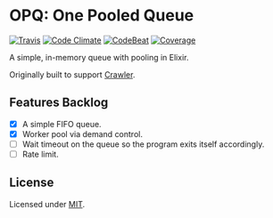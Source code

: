 # OPQ: One Pooled Queue

[![Travis](https://img.shields.io/travis/fredwu/opq.svg)](https://travis-ci.org/fredwu/opq)
[![Code Climate](https://img.shields.io/codeclimate/github/fredwu/opq.svg)](https://codeclimate.com/github/fredwu/opq)
[![CodeBeat](https://codebeat.co/badges/76916047-5b66-466d-91d3-7131a269899a)](https://codebeat.co/projects/github-com-fredwu-opq-master)
[![Coverage](https://img.shields.io/coveralls/fredwu/opq.svg)](https://coveralls.io/github/fredwu/opq?branch=master)

A simple, in-memory queue with pooling in Elixir.

Originally built to support [Crawler](https://github.com/fredwu/crawler).

## Features Backlog

- [x] A simple FIFO queue.
- [x] Worker pool via demand control.
- [ ] Wait timeout on the queue so the program exits itself accordingly.
- [ ] Rate limit.

## License

Licensed under [MIT](http://fredwu.mit-license.org/).
